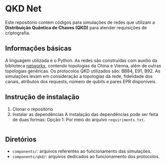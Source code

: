 # QKD Net
Este repositório contém códigos para simulações de redes que utilizam a **Distribuição Quântica de Chaves (QKD)** para atender requisições de criptografia.

## Informações básicas
A linguagem utilizada é o Python. As redes são construídas com auxílio da biblioteca [networkx](https://networkx.org/), contendo topologias da China e Vienna, além de outras topologias genéricas. Os protocolos QKD utilizados são: BB84, E91, B92. As simulações levam em consideração a topologias da rede, fidelidade dos canais, atributos dos requests, número de qubits e pares EPR disponíveis.

## Instrução de instalação
1. Clonar o repositório
2. Instalar as dependências
   A instalação das dependências pode ser feita de duas formas:
   Opção 1: Por meio do arquivo ``requiriments.txt``.
   ````

## Diretórios
- ``components/``: arquivos referentes ao funcionamento das simulações.
- ``components/qkd/``: arquivos dedicados ao funcionamento dos protocolos.
